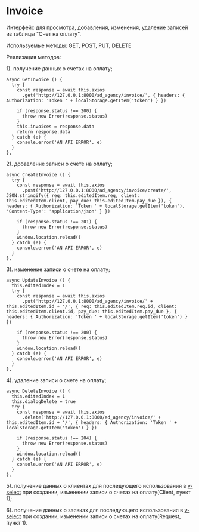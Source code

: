 # Invoice

Интерфейс для просмотра, добавления, изменения, удаление записей из таблицы "Счет на оплату".

Используемые методы: GET, POST, PUT, DELETE

Реализация методов:

1). получение данных о счетах на оплату;
```
async GetInvoice () {
  try {
    const response = await this.axios
      .get('http://127.0.0.1:8000/ad_agency/invoice/', { headers: { Authorization: 'Token ' + localStorage.getItem('token') } })

    if (response.status !== 200) {
      throw new Error(response.status)
    }
    this.invoices = response.data
    return response.data
  } catch (e) {
    console.error('AN API ERROR', e)
  }
},
```
2). добавление записи о счете на оплату;
```
async CreateInvoice () {
  try {
    const response = await this.axios
      .post('http://127.0.0.1:8000/ad_agency/invoice/create/', JSON.stringify({ req: this.editedItem.req, client: this.editedItem.client, pay_due: this.editedItem.pay_due }), { headers: { Authorization: 'Token ' + localStorage.getItem('token'), 'Content-Type': 'application/json' } })

    if (response.status !== 201) {
      throw new Error(response.status)
    }
    window.location.reload()
  } catch (e) {
    console.error('AN API ERROR', e)
  }
},
```
3). изменение записи о счете на оплату;
```
async UpdateInvoice () {
  this.editedIndex = 1
  try {
    const response = await this.axios
      .put('http://127.0.0.1:8000/ad_agency/invoice/' + this.editedItem.id + '/', { req: this.editedItem.req.id, client: this.editedItem.client.id, pay_due: this.editedItem.pay_due }, { headers: { Authorization: 'Token ' + localStorage.getItem('token') } })

    if (response.status !== 200) {
      throw new Error(response.status)
    }
    window.location.reload()
  } catch (e) {
    console.error('AN API ERROR', e)
  }
},
```
4). удаление записи о счете на оплату;
```
async DeleteInvoice () {
  this.editedIndex = 1
  this.dialogDelete = true
  try {
    const response = await this.axios
      .delete('http://127.0.0.1:8000/ad_agency/invoice/' + this.editedItem.id + '/', { headers: { Authorization: 'Token ' + localStorage.getItem('token') } })

    if (response.status !== 204) {
      throw new Error(response.status)
    }
    window.location.reload()
  } catch (e) {
    console.error('AN API ERROR', e)
  }
},
```
5). получение данных о клиентах для последующего использования в [v-select](https://vuetifyjs.com/en/api/v-select/) при создании, изменении записи о счетах на оплату(Client, пункт 1);

6). получение данных о заявках для последующего использования в [v-select](https://vuetifyjs.com/en/api/v-select/) при создании, изменении записи о счетах на оплату(Request, пункт 1).